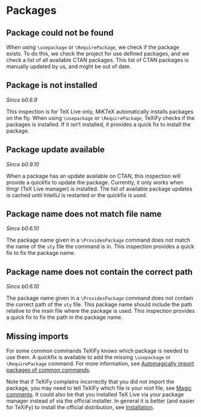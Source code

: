 # Packages


## Package could not be found
When using `\usepackage` or `\RequirePackage`, we check if the package exists.
To do this, we check the project for use defined packages, and we check a list of all available CTAN packages.
This list of CTAN packages is manually updated by us, and might be out of date.

## Package is not installed
_Since b0.6.9_

This inspection is for TeX Live only, MiKTeX automatically installs packages on the fly.
When using `\usepackage` or `\RequirePackage`, TeXiFy checks if the packages is installed.
If it isn’t installed, it provides a quick fix to install the package.

## Package update available
_Since b0.9.10_

When a package has an update available on CTAN, this inspection will provide a quickfix to update the package.
Currently, it only works when tlmgr (TeX Live manager) is installed.
The list of available package updates is cached until IntelliJ is restarted or the quickfix is used.

## Package name does not match file name
_Since b0.6.10_

The package name given in a `\ProvidesPackage` command does not match the name of the `sty` file the command is in.
This inspection provides a quick fix to fix the package name.

## Package name does not contain the correct path
_Since b0.6.10_

The package name given in a `\ProvidesPackage` command does not contain the correct path of the `sty` file.
This package name should include the path relative to the main file where the package is used.
This inspection provides a quick fix to fix the path in the package name.

## Missing imports

For some common commands TeXiFy knows which package is needed to use them.
A quickfix is available to add the missing `\usepackage` or `\RequirePackage` command.
For more information, see [Automagically import packages of common commands](Editing-a-LaTeX-file.md#automatic-package-importing).

Note that if TeXiFy complains incorrectly that you did not import the package, you may need to tell TeXiFy which file is your root file, see [Magic comments](Editing-a-LaTeX-file.md#magic-comments).
It could also be that you installed TeX Live via your package manager instead of via the official installer.
In general it is better (and easier for TeXiFy) to install the official distribution, see [Installation](Installation-guide.md#installing-tex-live).